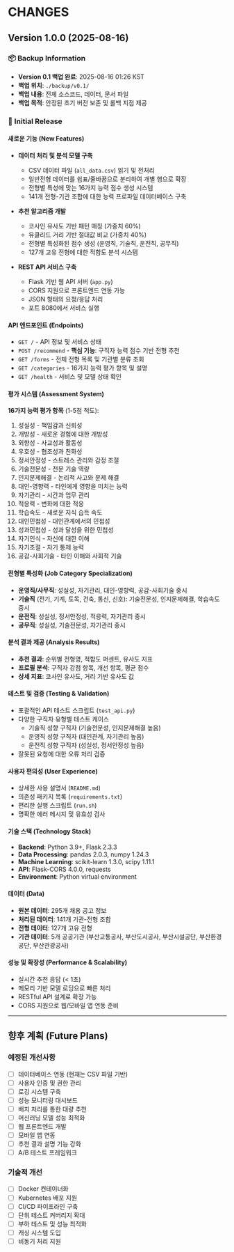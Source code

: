 # CHANGES

## Version 1.0.0 (2025-08-16)

### 📦 Backup Information
- **Version 0.1 백업 완료**: 2025-08-16 01:26 KST
- **백업 위치**: `./backup/v0.1/`
- **백업 내용**: 전체 소스코드, 데이터, 문서 파일
- **백업 목적**: 안정된 초기 버전 보존 및 롤백 지점 제공

### 🎉 Initial Release

#### 새로운 기능 (New Features)
- **데이터 처리 및 분석 모델 구축**
  - CSV 데이터 파일 (`all_data.csv`) 읽기 및 전처리
  - 일반전형 데이터를 쉼표/줄바꿈으로 분리하여 개별 행으로 확장
  - 전형별 특성에 맞는 16가지 능력 점수 생성 시스템
  - 141개 전형-기관 조합에 대한 능력 프로파일 데이터베이스 구축

- **추천 알고리즘 개발**
  - 코사인 유사도 기반 패턴 매칭 (가중치 60%)
  - 유클리드 거리 기반 절대값 비교 (가중치 40%)
  - 전형별 특성화된 점수 생성 (운영직, 기술직, 운전직, 공무직)
  - 127개 고유 전형에 대한 적합도 분석 시스템

- **REST API 서비스 구축**
  - Flask 기반 웹 API 서버 (`app.py`)
  - CORS 지원으로 프론트엔드 연동 가능
  - JSON 형태의 요청/응답 처리
  - 포트 8080에서 서비스 실행

#### API 엔드포인트 (Endpoints)
- `GET /` - API 정보 및 서비스 상태
- `POST /recommend` - **핵심 기능**: 구직자 능력 점수 기반 전형 추천
- `GET /forms` - 전체 전형 목록 및 기관별 분류 조회
- `GET /categories` - 16가지 능력 평가 항목 및 설명
- `GET /health` - 서비스 및 모델 상태 확인

#### 평가 시스템 (Assessment System)
**16가지 능력 평가 항목** (1-5점 척도):
1. 성실성 - 책임감과 신뢰성
2. 개방성 - 새로운 경험에 대한 개방성
3. 외향성 - 사교성과 활동성
4. 우호성 - 협조성과 친화성
5. 정서안정성 - 스트레스 관리와 감정 조절
6. 기술전문성 - 전문 기술 역량
7. 인지문제해결 - 논리적 사고와 문제 해결
8. 대인-영향력 - 타인에게 영향을 미치는 능력
9. 자기관리 - 시간과 업무 관리
10. 적응력 - 변화에 대한 적응
11. 학습속도 - 새로운 지식 습득 속도
12. 대인민첩성 - 대인관계에서의 민첩성
13. 성과민첩성 - 성과 달성을 위한 민첩성
14. 자기인식 - 자신에 대한 이해
15. 자기조절 - 자기 통제 능력
16. 공감-사회기술 - 타인 이해와 사회적 기술

#### 전형별 특성화 (Job Category Specialization)
- **운영직/사무직**: 성실성, 자기관리, 대인-영향력, 공감-사회기술 중시
- **기술직** (전기, 기계, 토목, 건축, 통신, 신호): 기술전문성, 인지문제해결, 학습속도 중시
- **운전직**: 성실성, 정서안정성, 적응력, 자기관리 중시
- **공무직**: 성실성, 기술전문성, 자기관리 중시

#### 분석 결과 제공 (Analysis Results)
- **추천 결과**: 순위별 전형명, 적합도 퍼센트, 유사도 지표
- **프로필 분석**: 구직자 강점 항목, 개선 항목, 평균 점수
- **상세 지표**: 코사인 유사도, 거리 기반 유사도 값

#### 테스트 및 검증 (Testing & Validation)
- 포괄적인 API 테스트 스크립트 (`test_api.py`)
- 다양한 구직자 유형별 테스트 케이스
  - 기술직 성향 구직자 (기술전문성, 인지문제해결 높음)
  - 운영직 성향 구직자 (대인관계, 자기관리 높음)
  - 운전직 성향 구직자 (성실성, 정서안정성 높음)
- 잘못된 요청에 대한 오류 처리 검증

#### 사용자 편의성 (User Experience)
- 상세한 사용 설명서 (`README.md`)
- 의존성 패키지 목록 (`requirements.txt`)
- 편리한 실행 스크립트 (`run.sh`)
- 명확한 에러 메시지 및 유효성 검사

#### 기술 스택 (Technology Stack)
- **Backend**: Python 3.9+, Flask 2.3.3
- **Data Processing**: pandas 2.0.3, numpy 1.24.3
- **Machine Learning**: scikit-learn 1.3.0, scipy 1.11.1
- **API**: Flask-CORS 4.0.0, requests
- **Environment**: Python virtual environment

#### 데이터 (Data)
- **원본 데이터**: 295개 채용 공고 정보
- **처리된 데이터**: 141개 기관-전형 조합
- **전형 데이터**: 127개 고유 전형
- **기관 데이터**: 5개 공공기관 (부산교통공사, 부산도시공사, 부산시설공단, 부산환경공단, 부산관광공사)

#### 성능 및 확장성 (Performance & Scalability)
- 실시간 추천 응답 (< 1초)
- 메모리 기반 모델 로딩으로 빠른 처리
- RESTful API 설계로 확장 가능
- CORS 지원으로 웹/모바일 앱 연동 준비

---

## 향후 계획 (Future Plans)

### 예정된 개선사항
- [ ] 데이터베이스 연동 (현재는 CSV 파일 기반)
- [ ] 사용자 인증 및 권한 관리
- [ ] 로깅 시스템 구축
- [ ] 성능 모니터링 대시보드
- [ ] 배치 처리를 통한 대량 추천
- [ ] 머신러닝 모델 성능 최적화
- [ ] 웹 프론트엔드 개발
- [ ] 모바일 앱 연동
- [ ] 추천 결과 설명 기능 강화
- [ ] A/B 테스트 프레임워크

### 기술적 개선
- [ ] Docker 컨테이너화
- [ ] Kubernetes 배포 지원
- [ ] CI/CD 파이프라인 구축
- [ ] 단위 테스트 커버리지 확대
- [ ] 부하 테스트 및 성능 최적화
- [ ] 캐싱 시스템 도입
- [ ] 비동기 처리 지원
